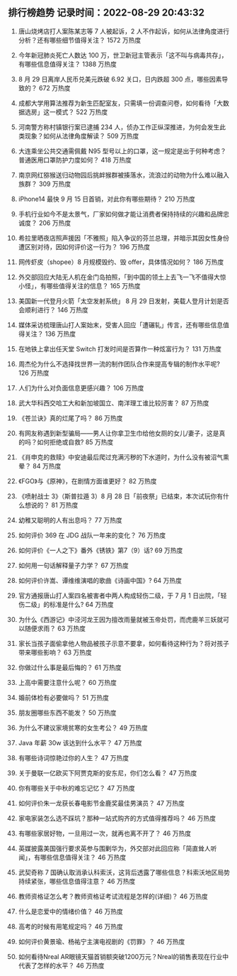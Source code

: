 
## 排行榜趋势 记录时间：2022-08-29 20:43:32
  
  1. 唐山烧烤店打人案陈某志等 7 人被起诉，2 人不作起诉，如何从法律角度进行分析？还有哪些细节值得关注？ 1572 万热度
    
  2. 今年新冠肺炎死亡人数达 100 万，世卫新冠主管表示「这不叫与病毒共存」，有哪些信息值得关注？ 1388 万热度
    
  3. 8 月 29 日离岸人民币兑美元跌破 6.92 关口，日内跌超 300 点，哪些因素导致的？ 672 万热度
    
  4. 成都大学用算法推荐为新生匹配室友，只需填一份调查问卷，如何看待「大数据选房」这一模式？ 522 万热度
    
  5. 河南警方称村镇银行案已逮捕 234 人，侦办工作正纵深推进，为何会发生此类现象？如何从法律角度解读？ 509 万热度
    
  6. 大连乘坐公共交通需佩戴 N95 型号以上的口罩，这一规定是出于何种考虑？普通医用口罩防护力度如何？ 418 万热度
    
  7. 南京网红猕猴送归动物园后挑衅猴群被揍落水，流浪过的动物为什么难以融入族群？ 309 万热度
    
  8. iPhone14 最快 9 月 15 日首销，对此你有哪些期待？ 210 万热度
    
  9. 手机行业如今不是太景气，厂家如何做才能让消费者保持持续的兴趣和品牌忠诚度？ 206 万热度
    
  10. 希拉里晒夜店照声援因「不雅照」陷入争议的芬兰总理，并暗示其因女性身份遭区别对待，因如何评价这一行为？ 196 万热度
    
  11. 网传虾皮（shopee）8 月规模毁约、毁 offer，具体情况如何？ 186 万热度
    
  12. 外交部回应大陆无人机在金门岛拍照，「到中国的领土上去飞一飞不值得大惊小怪」，有哪些值得关注的信息？ 165 万热度
    
  13. 美国新一代登月火箭「太空发射系统」 8 月 29 日发射，美载人登月计划是否会顺利进行？ 146 万热度
    
  14. 媒体采访梳理唐山打人案始末，受害人回应「遭碾轧」传言，还有哪些信息值得关注？ 136 万热度
    
  15. 在地铁上拿出任天堂 Switch 打发时间是否算作一种炫富行为？ 131 万热度
    
  16. 周杰伦为什么不选择找世界一流的制作团队合作来提高专辑的制作水平呢? 126 万热度
    
  17. 人们为什么对负面信息更感兴趣？ 106 万热度
    
  18. 武大华科西交哈工大和新加坡国立、南洋理工谁比较厉害？ 87 万热度
    
  19. 《苍兰诀》真的烂尾了吗？ 86 万热度
    
  20. 有网友称遇到新型骗局——男人让你拿卫生巾给他女厕的女儿/妻子，这是真的吗？如何拒绝或自救? 85 万热度
    
  21. 《肖申克的救赎》中安迪最后爬过充满污秽的下水道时，为什么没有被沼气熏晕？ 84 万热度
    
  22. 《FGO》与《原神》，在剧情方面谁更好？ 82 万热度
    
  23. 《喷射战士 3》（斯普拉遁 3）8 月 28 日「前夜祭」已结束，本次试玩你有什么想说的？ 81 万热度
    
  24. 幼稚又聪明的人有出息吗？ 77 万热度
    
  25. 如何评价 369 在 JDG 战队一年来的变化？ 76 万热度
    
  26. 如何评价《一人之下》番外《锈铁》第7（9）话? 69 万热度
    
  27. 如何用一句话解释量子力学？ 67 万热度
    
  28. 如何评价许嵩、谭维维演唱的歌曲《诗画中国》? 64 万热度
    
  29. 官方通报唐山打人案四名被害者中两人构成轻伤二级，于 7 月 1 日出院，「轻伤二级」的标准是什么? 64 万热度
    
  30. 为什么《西游记》中泾河龙王因为擅改雨量就被玉帝处罚，而虎鹿羊三妖就可以随便求雨？ 63 万热度
    
  31. 家长当孩子面偷拿他人物品被孩子示意不要拿，如何看待这种行为？将对孩子带来哪些影响？ 63 万热度
    
  32. 你做过什么事是最后悔的？ 61 万热度
    
  33. 上高中需要注意什么呢？ 60 万热度
    
  34. 婚前体检有必要做吗？ 51 万热度
    
  35. 朋友圈哪些东西不能发？ 50 万热度
    
  36. 为什么不建议家境贫寒的女生考公？ 49 万热度
    
  37. Java 年薪 30w 该达到什么水平？ 47 万热度
    
  38. 有哪些诗词惊艳过你的人生？ 47 万热度
    
  39. 关于曼联一亿欧买下阿贾克斯的安东尼，你们怎么看？ 47 万热度
    
  40. 你有哪些关于中秋的难忘记忆？ 47 万热度
    
  41. 如何评价朱一龙获长春电影节金鹿奖最佳男演员？ 47 万热度
    
  42. 家电家装怎么选不踩坑？那种一站式购齐的方式值得推荐吗？ 46 万热度
    
  43. 有哪些家居好物，一旦用过一次，就再也离不开了？ 46 万热度
    
  44. 英媒披露美国强行要求英参与围剿华为，外交部对此回应称「简直耸人听闻」，有哪些信息值得关注？ 46 万热度
    
  45. 武契奇称 7 国确认取消承认科索沃，这背后透露了哪些信息？科索沃地区局势持续紧张，哪些信息值得注意？ 46 万热度
    
  46. 教师资格证怎么考？教师资格证考试流程是怎样的(详细)？ 46 万热度
    
  47. 什么是恋爱中的情绪价值？ 46 万热度
    
  48. 高考的时候有用笔规定吗？ 46 万热度
    
  49. 如何评价黄景瑜、杨祐宁主演电视剧的《罚罪》？ 46 万热度
    
  50. 如何看待Nreal AR眼镜天猫首销额突破1200万元？Nreal的销售表现在行业中代表了怎样的水平？ 46 万热度
    